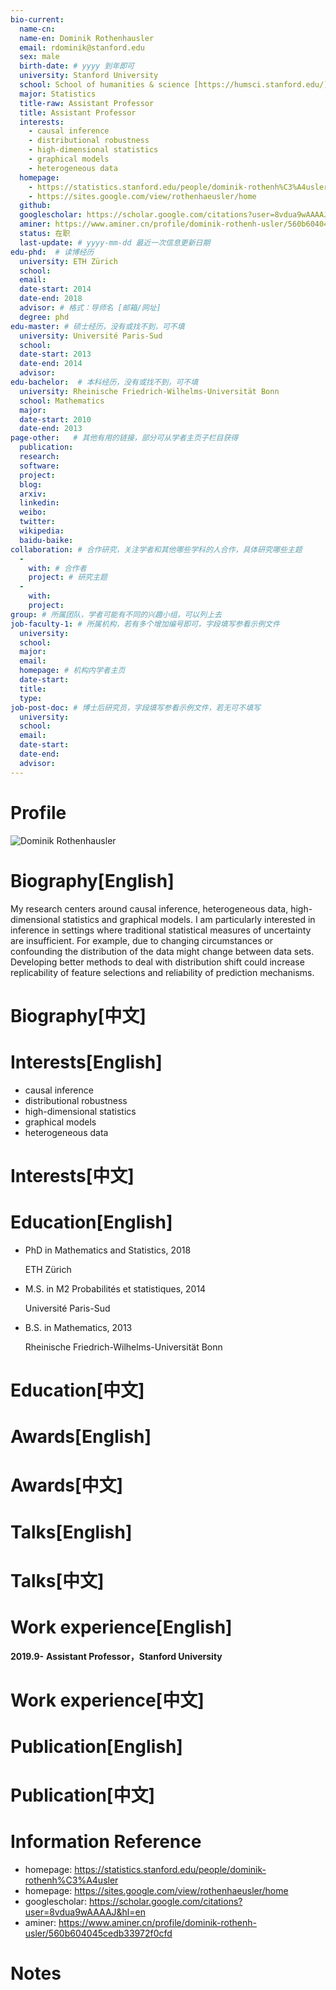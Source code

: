 ```yaml
---
bio-current:
  name-cn: 
  name-en: Dominik Rothenhausler
  email: rdominik@stanford.edu
  sex: male
  birth-date: # yyyy 到年即可
  university: Stanford University 
  school: School of humanities & science [https://humsci.stanford.edu/]
  major: Statistics
  title-raw: Assistant Professor
  title: Assistant Professor
  interests: 
    - causal inference
    - distributional robustness
    - high-dimensional statistics
    - graphical models
    - heterogeneous data
  homepage: 
    - https://statistics.stanford.edu/people/dominik-rothenh%C3%A4usler
    - https://sites.google.com/view/rothenhaeusler/home
  github: 
  googlescholar: https://scholar.google.com/citations?user=8vdua9wAAAAJ&hl=en 
  aminer: https://www.aminer.cn/profile/dominik-rothenh-usler/560b604045cedb33972f0cfd
  status: 在职
  last-update: # yyyy-mm-dd 最近一次信息更新日期
edu-phd:  # 读博经历
  university: ETH Zürich
  school: 
  email: 
  date-start: 2014
  date-end: 2018 
  advisor: # 格式：导师名 [邮箱/网址]
  degree: phd
edu-master: # 硕士经历，没有或找不到，可不填
  university: Université Paris-Sud
  school: 
  date-start: 2013
  date-end: 2014
  advisor:
edu-bachelor:  # 本科经历，没有或找不到，可不填
  university: Rheinische Friedrich-Wilhelms-Universität Bonn
  school: Mathematics
  major: 
  date-start: 2010
  date-end: 2013
page-other:   # 其他有用的链接，部分可从学者主页子栏目获得
  publication: 
  research: 
  software: 
  project: 
  blog: 
  arxiv: 
  linkedin: 
  weibo:
  twitter:
  wikipedia:
  baidu-baike:
collaboration: # 合作研究，关注学者和其他哪些学科的人合作，具体研究哪些主题
  - 
    with: # 合作者
    project: # 研究主题
  - 
    with: 
    project: 
group: # 所属团队，学者可能有不同的兴趣小组，可以列上去
job-faculty-1: # 所属机构，若有多个增加编号即可，字段填写参看示例文件
  university: 
  school: 
  major: 
  email: 
  homepage: # 机构内学者主页
  date-start: 
  title: 
  type: 
job-post-doc: # 博士后研究员，字段填写参看示例文件，若无可不填写
  university: 
  school: 
  email: 
  date-start: 
  date-end: 
  advisor: 
---
```


# Profile

![Dominik Rothenhausler](https://statistics.stanford.edu/sites/g/files/sbiybj6031/f/styles/large-square/public/Dominik-Rothenh%C3%A4usler.jpg?itok=PUkQ2ZZO)

# Biography[English]

My research centers around causal inference, heterogeneous data, high-dimensional statistics and graphical models. I am particularly interested in inference in settings where traditional statistical measures of uncertainty are insufficient. For example, due to changing circumstances or confounding the distribution of the data might change between data sets. Developing better methods to deal with distribution shift could increase replicability of feature selections and reliability of prediction mechanisms.

# Biography[中文]

# Interests[English]

- causal inference
- distributional robustness
- high-dimensional statistics
- graphical models
- heterogeneous data

# Interests[中文]

# Education[English]

- PhD in Mathematics and Statistics, 2018
    
    ETH Zürich

- M.S. in M2 Probabilités et statistiques, 2014
    
    Université Paris-Sud

- B.S. in Mathematics, 2013
    
    Rheinische Friedrich-Wilhelms-Universität Bonn

# Education[中文]

# Awards[English]

# Awards[中文]

# Talks[English]

# Talks[中文]

# Work experience[English]

**2019.9-**  **Assistant Professor，Stanford University**

# Work experience[中文]

# Publication[English]

# Publication[中文]

# Information Reference

- homepage: https://statistics.stanford.edu/people/dominik-rothenh%C3%A4usler
- homepage: https://sites.google.com/view/rothenhaeusler/home
- googlescholar: https://scholar.google.com/citations?user=8vdua9wAAAAJ&hl=en 
- aminer: https://www.aminer.cn/profile/dominik-rothenh-usler/560b604045cedb33972f0cfd

# Notes